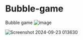 # Bubble-game
Bubble game
![image](https://github.com/user-attachments/assets/1b0f72ed-7a91-42b8-a755-b1f8da873b08)


![Screenshot 2024-09-23 013630](https://github.com/user-attachments/assets/dbf793ef-d14e-42eb-81f9-94e18d16b28a)

